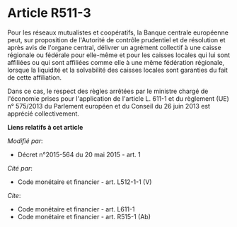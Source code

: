 # Article R511-3

Pour les réseaux mutualistes et coopératifs, la Banque centrale européenne peut, sur proposition de l'Autorité de contrôle
prudentiel et de résolution et après avis de l'organe central, délivrer un agrément collectif à une caisse régionale ou
fédérale pour elle-même et pour les caisses locales qui lui sont affiliées ou qui sont affiliées comme elle à une même
fédération régionale, lorsque la liquidité et la solvabilité des caisses locales sont garanties du fait de cette
affiliation. 

Dans ce cas, le respect des règles arrêtées par le ministre chargé de l'économie prises pour l'application de l'article L.
611-1 et du règlement (UE) n° 575/2013 du Parlement européen et du Conseil du 26 juin 2013 est apprécié collectivement.

**Liens relatifs à cet article**

_Modifié par_:

  - Décret n°2015-564 du 20 mai 2015 - art. 1

_Cité par_:

  - Code monétaire et financier - art. L512-1-1 (V)

_Cite_:

  - Code monétaire et financier - art. L611-1
  - Code monétaire et financier - art. R515-1 (Ab)

